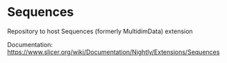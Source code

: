 # Sequences
Repository to host Sequences (formerly MultidimData) extension

Documentation: https://www.slicer.org/wiki/Documentation/Nightly/Extensions/Sequences
